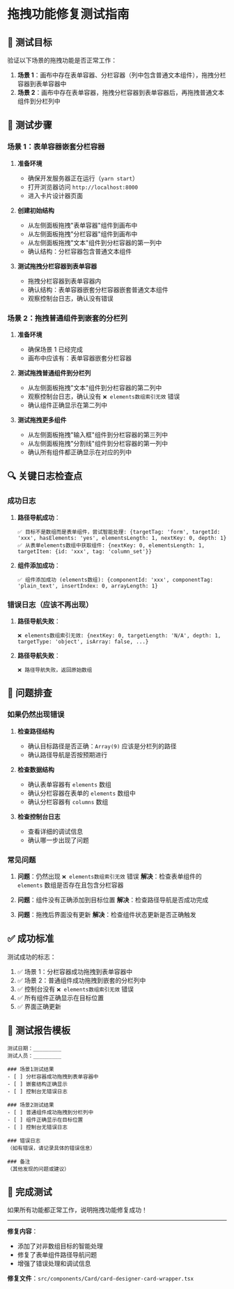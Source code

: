 # 拖拽功能修复测试指南

## 🎯 测试目标

验证以下场景的拖拽功能是否正常工作：

1. **场景 1**：画布中存在表单容器、分栏容器（列中包含普通文本组件），拖拽分栏容器到表单容器中
2. **场景 2**：画布中存在表单容器，拖拽分栏容器到表单容器后，再拖拽普通文本组件到分栏列中

## 🚀 测试步骤

### 场景 1：表单容器嵌套分栏容器

1. **准备环境**

   - 确保开发服务器正在运行（`yarn start`）
   - 打开浏览器访问 `http://localhost:8000`
   - 进入卡片设计器页面

2. **创建初始结构**

   - 从左侧面板拖拽"表单容器"组件到画布中
   - 从左侧面板拖拽"分栏容器"组件到画布中
   - 从左侧面板拖拽"文本"组件到分栏容器的第一列中
   - 确认结构：分栏容器包含普通文本组件

3. **测试拖拽分栏容器到表单容器**
   - 拖拽分栏容器到表单容器内
   - 确认结构：表单容器嵌套分栏容器嵌套普通文本组件
   - 观察控制台日志，确认没有错误

### 场景 2：拖拽普通组件到嵌套的分栏列

1. **准备环境**

   - 确保场景 1 已经完成
   - 画布中应该有：表单容器嵌套分栏容器

2. **测试拖拽普通组件到分栏列**

   - 从左侧面板拖拽"文本"组件到分栏容器的第二列中
   - 观察控制台日志，确认没有 `❌ elements数组索引无效` 错误
   - 确认组件正确显示在第二列中

3. **测试拖拽更多组件**
   - 从左侧面板拖拽"输入框"组件到分栏容器的第三列中
   - 从左侧面板拖拽"分割线"组件到分栏容器的第一列中
   - 确认所有组件都正确显示在对应的列中

## 🔍 关键日志检查点

### 成功日志

1. **路径导航成功**：

   ```
   ✅ 目标不是数组而是表单组件，尝试智能处理: {targetTag: 'form', targetId: 'xxx', hasElements: 'yes', elementsLength: 1, nextKey: 0, depth: 1}
   ✅ 从表单elements数组中获取组件: {nextKey: 0, elementsLength: 1, targetItem: {id: 'xxx', tag: 'column_set'}}
   ```

2. **组件添加成功**：
   ```
   ✅ 组件添加成功 (elements数组): {componentId: 'xxx', componentTag: 'plain_text', insertIndex: 0, arrayLength: 1}
   ```

### 错误日志（应该不再出现）

1. **路径导航失败**：

   ```
   ❌ elements数组索引无效: {nextKey: 0, targetLength: 'N/A', depth: 1, targetType: 'object', isArray: false, ...}
   ```

2. **路径导航失败**：
   ```
   ❌ 路径导航失败，返回原始数组
   ```

## 🐛 问题排查

### 如果仍然出现错误

1. **检查路径结构**

   - 确认目标路径是否正确：`Array(9)` 应该是分栏列的路径
   - 确认路径导航是否按预期进行

2. **检查数据结构**

   - 确认表单容器有 `elements` 数组
   - 确认分栏容器在表单的 `elements` 数组中
   - 确认分栏容器有 `columns` 数组

3. **检查控制台日志**
   - 查看详细的调试信息
   - 确认哪一步出现了问题

### 常见问题

1. **问题**：仍然出现 `❌ elements数组索引无效` 错误 **解决**：检查表单组件的 `elements` 数组是否存在且包含分栏容器

2. **问题**：组件没有正确添加到目标位置 **解决**：检查路径导航是否成功完成

3. **问题**：拖拽后界面没有更新 **解决**：检查组件状态更新是否正确触发

## ✅ 成功标准

测试成功的标志：

1. ✅ 场景 1：分栏容器成功拖拽到表单容器中
2. ✅ 场景 2：普通组件成功拖拽到嵌套的分栏列中
3. ✅ 控制台没有 `❌ elements数组索引无效` 错误
4. ✅ 所有组件正确显示在目标位置
5. ✅ 界面正确更新

## 📝 测试报告模板

```
测试日期：_________
测试人员：_________

### 场景1测试结果
- [ ] 分栏容器成功拖拽到表单容器中
- [ ] 嵌套结构正确显示
- [ ] 控制台无错误日志

### 场景2测试结果
- [ ] 普通组件成功拖拽到分栏列中
- [ ] 组件正确显示在目标位置
- [ ] 控制台无错误日志

### 错误日志
（如有错误，请记录具体的错误信息）

### 备注
（其他发现的问题或建议）
```

## 🎉 完成测试

如果所有功能都正常工作，说明拖拽功能修复成功！

---

**修复内容**：

- 添加了对非数组目标的智能处理
- 修复了表单组件路径导航问题
- 增强了错误处理和调试信息

**修复文件**：`src/components/Card/card-designer-card-wrapper.tsx`
